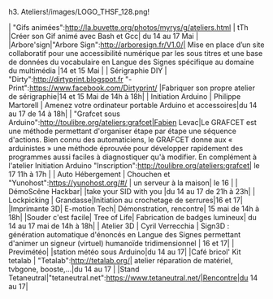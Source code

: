 h3. Ateliers!/images/LOGO_THSF_128.png!


| "Gifs animées":http://la.buvette.org/photos/myrys/g/ateliers.html | tTh |Créer son Gif animé avec Bash et Gcc| du 14 au 17 Mai  |
|Arbore'sign|"Arbore Sign":http://arboresign.fr/V1.0/| Mise en place d’un site collaboratif pour une accessibilité numérique par les sous titres et une base de données du vocabulaire en Langue des Signes spécifique au domaine du multimédia |14 et 15 Mai |
| Sérigraphie DIY | "Dirty":http://dirtyprint.blogspot.fr "-Print":https://www.facebook.com/Dirtyprint/ |Fabriquer son propre atelier de sérigraphie|14 et 15 Mai de 14h à 18h|
| Initiation Arduino | Philippe Martorell | Amenez votre ordinateur portable Arduino et accessoires|du 14 au 17 de 14 à 18h|
| "Grafcet sous Arduino":http://toulibre.org/ateliers:grafcet|Fabien Levac|Le GRAFCET est une méthode permettant d'organiser étape par étape une séquence d'actions. Bien connu des automaticiens, le GRAFCET donne aux « arduinistes » une méthode éprouvée pour développer rapidement des programmes aussi faciles à diagnostiquer qu'à modifier. En complément à l'atelier Initiation Arduino "Inscription":http://toulibre.org/ateliers:grafcet| le 17 11h à 17h |
| Auto Hébergement | Chouchen et "Yunohost":https://yunohost.org/#/ | un serveur à la maison| le 16 |
| DémoScêne Hackbar| |take your SID with you |du 14 au 17 de 21h à 23h|
| Lockpicking | Grandasse|Initiation au crochetage de serrures|16 et 17|
|Imprimante 3D| E-motion Tech| Démonstration, rencontre| 15 mai de 14h à 18h|
|Souder c'est facile| Tree of Life| Fabrication de badges lumineux| du 14 au 17 mai de 14h à 18h|
| Atelier 3D | Cyril Verrecchia |  Sign3D : génération automatique d'énoncés en Langue des Signes permettant d'animer un signeur (virtuel) humanoïde tridimensionnel | 16 et 17|
| Previmétéo| |station météo sous Arduino|du 14 au 17|
|Café bricol' Kit tetalab | "Tetalab":http://tetalab.org/|  atelier réparation de matériel, tvbgone, booste,...|du 14 au 17 |
|Stand Tetaneutral|"tetaneutral.net":https://www.tetaneutral.net/|Rencontre|du 14 au 17|
